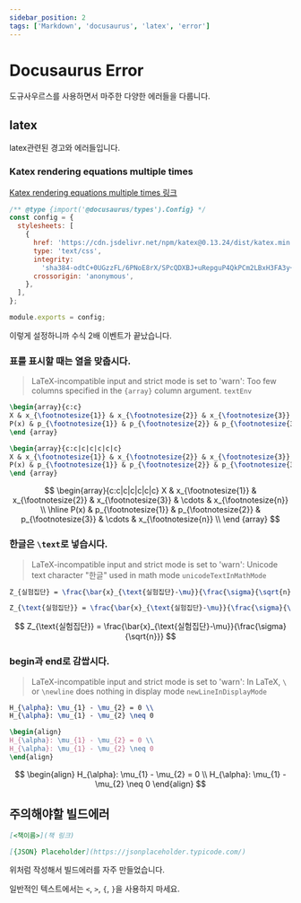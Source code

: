 ```yaml
---
sidebar_position: 2
tags: ['Markdown', 'docusaurus', 'latex', 'error']
---
```


# Docusaurus Error

도규사우르스를 사용하면서 마주한 다양한 에러들을 다룹니다.

## latex

latex관련된 경고와 에러들입니다.

### Katex rendering equations multiple times

[Katex rendering equations multiple times 링크](https://stackoverflow.com/questions/72591734/katex-rendering-equations-multiple-times)

```js title="docusaurus.config.js"
/** @type {import('@docusaurus/types').Config} */
const config = {
  stylesheets: [
    {
      href: 'https://cdn.jsdelivr.net/npm/katex@0.13.24/dist/katex.min.css',
      type: 'text/css',
      integrity:
        'sha384-odtC+0UGzzFL/6PNoE8rX/SPcQDXBJ+uRepguP4QkPCm2LBxH3FA3y+fKSiJ+AmM',
      crossorigin: 'anonymous',
    },
  ],
};

module.exports = config;
```

이렇게 설정하니까 수식 2배 이벤트가 끝났습니다.

### 표를 표시할 때는 열을 맞춥시다.

> LaTeX-incompatible input and strict mode is set to 'warn': Too few columns specified in the `{array}` column argument. `textEnv`

```tex title="문제"
\begin{array}{c:c}
X & x_{\footnotesize{1}} & x_{\footnotesize{2}} & x_{\footnotesize{3}} & \cdots & x_{\footnotesize{n}} \\ \hline
P(x) & p_{\footnotesize{1}} & p_{\footnotesize{2}} & p_{\footnotesize{3}} & \cdots & x_{\footnotesize{n}}  \\
\end {array}
```

```tex title="해결"
\begin{array}{c:c|c|c|c|c|c}
X & x_{\footnotesize{1}} & x_{\footnotesize{2}} & x_{\footnotesize{3}} & \cdots & x_{\footnotesize{n}} \\ \hline
P(x) & p_{\footnotesize{1}} & p_{\footnotesize{2}} & p_{\footnotesize{3}} & \cdots & x_{\footnotesize{n}}  \\
\end {array}
```

$$
\begin{array}{c:c|c|c|c|c|c}
X & x_{\footnotesize{1}} & x_{\footnotesize{2}} & x_{\footnotesize{3}} & \cdots & x_{\footnotesize{n}} \\ \hline
P(x) & p_{\footnotesize{1}} & p_{\footnotesize{2}} & p_{\footnotesize{3}} & \cdots & x_{\footnotesize{n}}  \\
\end {array}
$$

### 한글은 `\text`로 넣습시다.

> LaTeX-incompatible input and strict mode is set to 'warn': Unicode text character "한글" used in math mode `unicodeTextInMathMode`

```tex title="문제"
Z_{실험집단} = \frac{\bar{x}_{\text{실험집단}-\mu}}{\frac{\sigma}{\sqrt{n}}}
```

```tex title="해결"
Z_{\text{실험집단}} = \frac{\bar{x}_{\text{실험집단}-\mu}}{\frac{\sigma}{\sqrt{n}}}
```

$$
Z_{\text{실험집단}} = \frac{\bar{x}_{\text{실험집단}-\mu}}{\frac{\sigma}{\sqrt{n}}}
$$

### begin과 end로 감쌉시다.

> LaTeX-incompatible input and strict mode is set to 'warn': In LaTeX, `\` or `\newline` does nothing in display mode `newLineInDisplayMode`

```tex title="문제"
H_{\alpha}: \mu_{1} - \mu_{2} = 0 \\
H_{\alpha}: \mu_{1} - \mu_{2} \neq 0
```

```tex title="해결"
\begin{align}
H_{\alpha}: \mu_{1} - \mu_{2} = 0 \\
H_{\alpha}: \mu_{1} - \mu_{2} \neq 0
\end{align}
```

$$
\begin{align}
H_{\alpha}: \mu_{1} - \mu_{2} = 0 \\
H_{\alpha}: \mu_{1} - \mu_{2} \neq 0
\end{align}
$$

## 주의해야할 빌드에러

```md
[<책이름>](책 링크)
```

```md
[{JSON} Placeholder](https://jsonplaceholder.typicode.com/)
```

위처럼 작성해서 빌드에러를 자주 만들었습니다.

일반적인 텍스트에서는 `<`, `>`, `{`, `}`을 사용하지 마세요.
